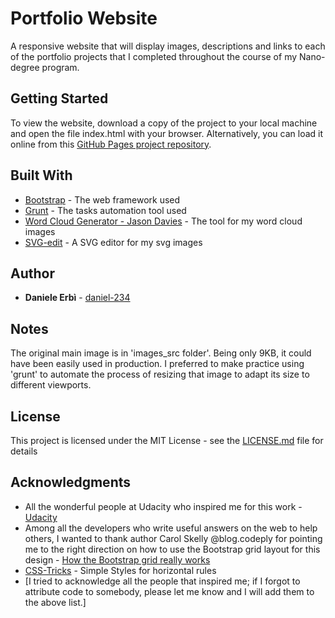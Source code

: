 # Portfolio Website

A responsive website that will display images, descriptions and links to each of the portfolio projects
 that I completed throughout the course of my Nano-degree program.

## Getting Started

To view the website, download a copy of the project to your local machine and open the file index.html
 with your browser. Alternatively, you can load it online from this [GitHub Pages project repository](https://daniel-234.github.io/portfolio-website/).

## Built With

* [Bootstrap](http://getbootstrap.com/) - The web framework used
* [Grunt](http://gruntjs.com/) - The tasks automation tool used
* [Word Cloud Generator - Jason Davies](https://www.jasondavies.com/wordcloud/) - The tool for my word cloud images
* [SVG-edit](https://github.com/SVG-Edit/svgedit) - A SVG editor for my svg images

## Author

* **Daniele Erbì** - [daniel-234](https://github.com/daniel-234)

## Notes

The original main image is in 'images_src folder'. Being only 9KB, it could have been easily used in production. I preferred to
make practice using 'grunt' to automate the process of resizing that image to adapt its size to different viewports.

## License

This project is licensed under the MIT License - see the [LICENSE.md](LICENSE.md) file for details

## Acknowledgments

* All the wonderful people at Udacity who inspired me for this work - [Udacity](https://www.udacity.com/)
* Among all the developers who write useful answers on the web to help others, I wanted to thank author
 Carol Skelly @blog.codeply for pointing me to the right direction on how to use the Bootstrap grid layout
 for this design - [How the Bootstrap grid really works](http://blog.codeply.com/2016/04/06/how-the-bootstrap-grid-really-works/)
* [CSS-Tricks](https://css-tricks.com/examples/hrs/) - Simple Styles for horizontal rules
* [I tried to acknowledge all the people that inspired me; if I forgot to attribute code to somebody, please let me know
   and I will add them to the above list.]